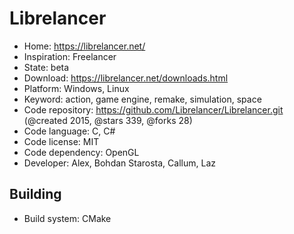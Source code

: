 # Librelancer

- Home: https://librelancer.net/
- Inspiration: Freelancer
- State: beta
- Download: https://librelancer.net/downloads.html
- Platform: Windows, Linux
- Keyword: action, game engine, remake, simulation, space
- Code repository: https://github.com/Librelancer/Librelancer.git (@created 2015, @stars 339, @forks 28)
- Code language: C, C#
- Code license: MIT
- Code dependency: OpenGL
- Developer: Alex, Bohdan Starosta, Callum, Laz

## Building

- Build system: CMake
